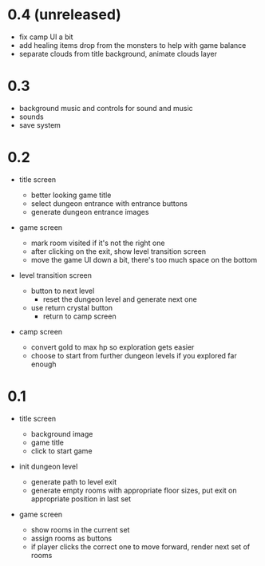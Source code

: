 # 0.4 (unreleased)

- fix camp UI a bit
- add healing items drop from the monsters to help with game balance
- separate clouds from title background, animate clouds layer

# 0.3

- background music and controls for sound and music
- sounds
- save system

# 0.2

- title screen
  - better looking game title
  - select dungeon entrance with entrance buttons
  - generate dungeon entrance images

- game screen
  - mark room visited if it's not the right one
  - after clicking on the exit, show level transition screen
  - move the game UI down a bit, there's too much space on the bottom

- level transition screen
  - button to next level
    - reset the dungeon level and generate next one
  - use return crystal button
    - return to camp screen

- camp screen
  - convert gold to max hp so exploration gets easier
  - choose to start from further dungeon levels if you explored far enough

# 0.1

- title screen
  - background image
  - game title
  - click to start game

- init dungeon level
  - generate path to level exit
  - generate empty rooms with appropriate floor sizes, put exit on appropriate position in last set

- game screen
  - show rooms in the current set
  - assign rooms as buttons
  - if player clicks the correct one to move forward, render next set of rooms
